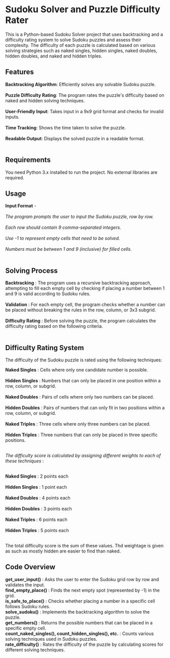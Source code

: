 # Sudoku Solver and Puzzle Difficulty Rater

This is a Python-based Sudoku Solver project that uses backtracking and a difficulty rating system to solve Sudoku puzzles and assess their complexity. The difficulty of each puzzle is calculated based on various solving strategies such as naked singles, hidden singles, naked doubles, hidden doubles, and naked and hidden triples.

## Features

**Backtracking Algorithm**:  Efficiently solves any solvable Sudoku puzzle.<br/><br/>
**Puzzle Difficulty Rating**:  The program rates the puzzle's difficulty based on naked and hidden solving techniques.<br/><br/>
**User-Friendly Input**:  Takes input in a 9x9 grid format and checks for invalid inputs.<br/><br/>
**Time Tracking**:  Shows the time taken to solve the puzzle.<br/><br/>
**Readable Output**:  Displays the solved puzzle in a readable format.<br/><br/>

## Requirements

You need Python 3.x installed to run the project. No external libraries are required.

## Usage

**Input Format** - <br/><br/>
*The program prompts the user to input the Sudoku puzzle, row by row.* <br/><br/>
*Each row should contain 9 comma-separated integers.*<br/><br/>
*Use -1 to represent empty cells that need to be solved.*<br/><br/>
*Numbers must be between 1 and 9 (inclusive) for filled cells.*<br/><br/>

## Solving Process

**Backtracking** : The program uses a recursive backtracking approach, attempting to fill each empty cell by checking if placing a number between 1 and 9 is valid according to Sudoku rules.<br/><br/>
**Validation** : For each empty cell, the program checks whether a number can be placed without breaking the rules in the row, column, or 3x3 subgrid.<br/><br/>
**Difficulty Rating** : Before solving the puzzle, the program calculates the difficulty rating based on the following criteria.<br/><br/>

## Difficulty Rating System

The difficulty of the Sudoku puzzle is rated using the following techniques:

**Naked Singles** : Cells where only one candidate number is possible.<br/><br/>
**Hidden Singles** : Numbers that can only be placed in one position within a row, column, or subgrid.<br/><br/>
**Naked Doubles** : Pairs of cells where only two numbers can be placed.<br/><br/>
**Hidden Doubles** : Pairs of numbers that can only fit in two positions within a row, column, or subgrid.<br/><br/>
**Naked Triples** : Three cells where only three numbers can be placed.<br/><br/>
**Hidden Triples** : Three numbers that can only be placed in three specific positions.<br/><br/>

*The difficulty score is calculated by assigning different weights to each of these techniques* :<br/><br/>

**Naked Singles** : 2 points each<br/><br/>
**Hidden Singles** : 1 point each<br/><br/>
**Naked Doubles** : 4 points each<br/><br/>
**Hidden Doubles** : 3 points each<br/><br/>
**Naked Triples** : 6 points each<br/><br/>
**Hidden Triples** : 5 points each<br/><br/>

The total difficulty score is the sum of these values. Thd weightage is given as such as mostly hidden are easier to find than naked.

## Code Overview

**get_user_input()** : Asks the user to enter the Sudoku grid row by row and validates the input.<br/>
**find_empty_place()** : Finds the next empty spot (represented by -1) in the grid.<br/>
**is_safe_to_place()** : Checks whether placing a number in a specific cell follows Sudoku rules.<br/>
**solve_sudoku()** : Implements the backtracking algorithm to solve the puzzle.<br/>
**get_numbers()** : Returns the possible numbers that can be placed in a specific empty cell.<br/>
**count_naked_singles(), count_hidden_singles(), etc.** : Counts various solving techniques used in Sudoku puzzles.<br/> 
**rate_difficulty()** : Rates the difficulty of the puzzle by calculating scores for different solving techniques.<br/>

